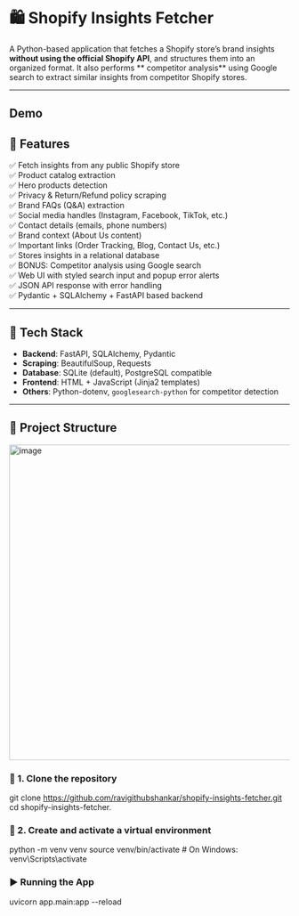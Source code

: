 # 🛍️ Shopify Insights Fetcher

A Python-based application that fetches a Shopify store’s brand insights **without using the official Shopify API**, and structures them into an organized format. It also performs ** competitor analysis** using Google search to extract similar insights from competitor Shopify stores.

---

## Demo 



## 📌 Features

✅ Fetch insights from any public Shopify store  
✅ Product catalog extraction  
✅ Hero products detection  
✅ Privacy & Return/Refund policy scraping  
✅ Brand FAQs (Q&A) extraction  
✅ Social media handles (Instagram, Facebook, TikTok, etc.)  
✅ Contact details (emails, phone numbers)  
✅ Brand context (About Us content)  
✅ Important links (Order Tracking, Blog, Contact Us, etc.)  
✅ Stores insights in a relational database  
✅ BONUS: Competitor analysis using Google search  
✅ Web UI with styled search input and popup error alerts  
✅ JSON API response with error handling  
✅ Pydantic + SQLAlchemy + FastAPI based backend

---

## 🧰 Tech Stack

- **Backend**: FastAPI, SQLAlchemy, Pydantic
- **Scraping**: BeautifulSoup, Requests
- **Database**: SQLite (default), PostgreSQL compatible
- **Frontend**: HTML + JavaScript (Jinja2 templates)
- **Others**: Python-dotenv, `googlesearch-python` for competitor detection

---

## 📂 Project Structure

<img width="841" height="567" alt="image" src="https://github.com/user-attachments/assets/a98822dd-858c-4227-92d8-a6b15761bbc5" />

### 🔁 1. Clone the repository


git clone https://github.com/ravigithubshankar/shopify-insights-fetcher.git
cd shopify-insights-fetcher.


### 🐍 2. Create and activate a virtual environment


python -m venv venv
source venv/bin/activate  # On Windows: venv\Scripts\activate

### ▶️ Running the App



uvicorn app.main:app --reload


